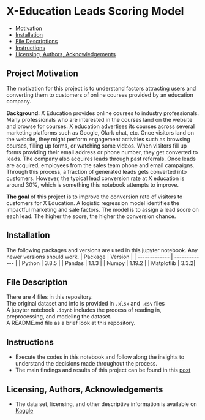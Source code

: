 # X-Education Leads Scoring Model
- [Motivation](#Project-Motivation)
- [Installation](#Installation)
- [File Descriptions](#File-Descriptions)
- [Instructions](#How-To-Run-This-Project)
- [Licensing, Authors, Acknowledgements](#License)

## Project Motivation <a name="Project-Motivation"></a>
The motivation for this project is to understand factors attracting users and converting them to customers of online courses provided by an education company.

**Background:** X Education provides online courses to industry professionals. Many professionals who are interested in the courses land on the website and browse for courses. X education advertises its courses across several marketing platforms such as Google, Olark chat, etc. Once visitors land on the website, they might perform engagement activities such as browsing courses, filling up forms, or watching some videos. When visitors fill up forms providing their email address or phone number, they get converted to leads. The company also acquires leads through past referrals. Once leads are acquired, employees from the sales team phone and email campaigns. Through this process, a fraction of generated leads gets converted into customers. However, the typical lead conversion rate at X education is around 30%, which is something this notebook attempts to improve.

**The goal** of this project is to improve the conversion rate of visitors to customers for X Education. A logistic regression model identifies the impactful marketing and sale factors. The model is to assign a lead score on each lead. The higher the score, the higher the conversion chance.

## Installation <a name="Installation"></a>
The following packages and versions are used in this jupyter notebook. Any newer versions should work. 
| Package  | Version |
| ------------- | ------------- |
| Python  | 3.8.5  |
| Pandas  | 1.1.3  |
| Numpy   | 1.19.2 |
| Matplotlib | 3.3.2|

## File Description <a name="File-Descriptions"></a>
There are 4 files in this repository. <br>
The original dataset and info is provided in `.xlsx` and `.csv` files <br>
A jupyter notebook `.ipynb` includes the process of reading in, preprocessing, and modeling the dataset. <br>
A README.md file as a brief look at this repository.

## Instructions <a name="How-To-Run-This-Project"></a>
* Execute the codes in this notebook and follow along the insights to understand the decisions made throughout the process.
* The main findings and results of this project can be found in this [post](https://medium.com/@nguyenpham111/tips-to-improve-conversion-rate-for-online-educational-providers-fd84c9a43226)

## Licensing, Authors, Acknowledgements <a name="License"></a>
* The data set, licensing, and other descriptive information is available on [Kaggle](https://www.kaggle.com/lakshmikalyan/lead-scoring-x-online-education)
